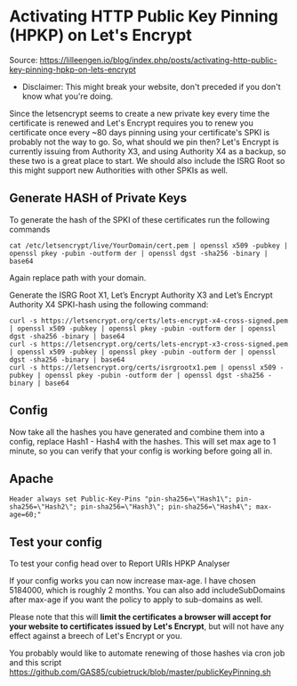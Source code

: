 # Activating HTTP Public Key Pinning (HPKP) on Let's Encrypt
Source: https://lilleengen.io/blog/index.php/posts/activating-http-public-key-pinning-hpkp-on-lets-encrypt

* Disclaimer: This might break your website, don't preceded if you don't know what you're doing.

Since the letsencrypt seems to create a new private key every time the certificate is renewed and Let's Encrypt requires you to renew you certificate once every ~80 days pinning using your certificate's SPKI is probably not the way to go. So, what should we pin then? Let's Encrypt is currently issuing from Authority X3, and using Authority X4 as a backup, so these two is a great place to start. We should also include the ISRG Root so this might support new Authorities with other SPKIs as well. 

## Generate HASH of Private Keys

To generate the hash of the SPKI of these certificates run the following commands

```
cat /etc/letsencrypt/live/YourDomain/cert.pem | openssl x509 -pubkey | openssl pkey -pubin -outform der | openssl dgst -sha256 -binary | base64
```

Again replace path with your domain.

Generate the ISRG Root X1, Let’s Encrypt Authority X3 and Let’s Encrypt Authority X4 SPKI-hash using the following command:

```
curl -s https://letsencrypt.org/certs/lets-encrypt-x4-cross-signed.pem | openssl x509 -pubkey | openssl pkey -pubin -outform der | openssl dgst -sha256 -binary | base64
curl -s https://letsencrypt.org/certs/lets-encrypt-x3-cross-signed.pem | openssl x509 -pubkey | openssl pkey -pubin -outform der | openssl dgst -sha256 -binary | base64
curl -s https://letsencrypt.org/certs/isrgrootx1.pem | openssl x509 -pubkey | openssl pkey -pubin -outform der | openssl dgst -sha256 -binary | base64
```

## Config

Now take all the hashes you have generated and combine them into a config, replace Hash1 - Hash4 with the hashes. This will set max age to 1 minute, so you can verify that your config is working before going all in.

## Apache

```
Header always set Public-Key-Pins "pin-sha256=\"Hash1\"; pin-sha256=\"Hash2\"; pin-sha256=\"Hash3\"; pin-sha256=\"Hash4\"; max-age=60;"
```

## Test your config

To test your config head over to Report URIs HPKP Analyser

If your config works you can now increase max-age. I have chosen 5184000, which is roughly 2 months. You can also add includeSubDomains after max-age if you want the policy to apply to sub-domains as well.

Please note that this will **limit the certificates a browser will accept for your website to certificates issued by Let's Encrypt**, but will not have any effect against a breech of Let's Encrypt or you.

You probably would like to automate renewing of those hashes via cron job and this script https://github.com/GAS85/cubietruck/blob/master/publicKeyPinning.sh